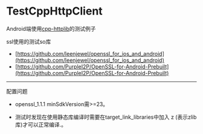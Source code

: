 # TestCppHttpClient

Android端使用[cpp-httplib](https://github.com/yhirose/cpp-httplib)的测试例子

ssl使用的测试so库
- [https://github.com/leenjewel/openssl_for_ios_and_android](https://github.com/leenjewel/openssl_for_ios_and_android)
- [https://github.com/PurpleI2P/OpenSSL-for-Android-Prebuilt](https://github.com/PurpleI2P/OpenSSL-for-Android-Prebuilt)

---

配置问题

- openssl_1.1.1 minSdkVersion需>=23。

- 测试时发现在使用静态库编译时需要在target_link_libraries中加入 z (表示zlib库)才可以正常编译.。
